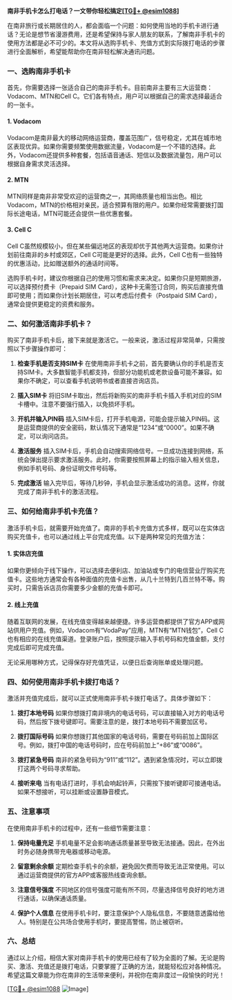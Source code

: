 **南非手机卡怎么打电话？一文带你轻松搞定[[TG💪+ @esim1088](https://t.me/s/esim1088)]**

在南非旅行或长期居住的人，都会面临一个问题：如何使用当地的手机卡进行通话？无论是想节省漫游费用，还是希望保持与家人朋友的联系，了解南非手机卡的使用方法都是必不可少的。本文将从选购手机卡、充值方式到实际拨打电话的步骤进行全面解析，希望能帮助你在南非轻松解决通讯问题。

### 一、选购南非手机卡

首先，你需要选择一张适合自己的南非手机卡。目前南非主要有三大运营商：Vodacom、MTN和Cell C。它们各有特点，用户可以根据自己的需求选择最适合的一张卡。

#### 1. Vodacom
Vodacom是南非最大的移动网络运营商，覆盖范围广，信号稳定，尤其在城市地区表现优异。如果你需要频繁使用数据流量，Vodacom是一个不错的选择。此外，Vodacom还提供多种套餐，包括语音通话、短信以及数据流量包，用户可以根据自身需求灵活选择。

#### 2. MTN
MTN同样是南非非常受欢迎的运营商之一，其网络质量也相当出色。相比Vodacom，MTN的价格相对亲民，适合预算有限的用户。如果你经常需要拨打国际长途电话，MTN可能还会提供一些优惠套餐。

#### 3. Cell C
Cell C虽然规模较小，但在某些偏远地区的表现却优于其他两大运营商。如果你计划前往南非的乡村或郊区，Cell C可能是更好的选择。此外，Cell C也有一些独特的优惠活动，比如赠送额外的通话时间等。

选购手机卡时，建议你根据自己的使用习惯和需求来决定。如果你只是短期旅游，可以选择预付费卡（Prepaid SIM Card），这种卡无需签订合同，购买后直接充值即可使用；而如果你计划长期居住，可以考虑后付费卡（Postpaid SIM Card），通常会提供更稳定的资费和服务。

### 二、如何激活南非手机卡？

购买了南非手机卡后，接下来就是激活它。一般来说，激活过程非常简单，只需按照以下步骤操作即可：

1. **检查手机是否支持SIM卡**
   在使用南非手机卡之前，首先要确认你的手机是否支持SIM卡。大多数智能手机都支持，但部分功能机或老款设备可能不兼容。如果你不确定，可以查看手机说明书或者直接咨询店员。

2. **插入SIM卡**
   将旧SIM卡取出，然后将新购买的南非手机卡插入手机对应的SIM卡槽中。注意不要强行插入，以免损坏手机。

3. **开机并输入PIN码**
   插入SIM卡后，打开手机电源，可能会提示输入PIN码。这是运营商提供的安全密码，默认情况下通常是“1234”或“0000”。如果不确定，可以询问店员。

4. **激活服务**
   插入SIM卡后，手机会自动搜索网络信号。一旦成功连接到网络，系统会弹出提示要求激活服务。此时，你需要按照屏幕上的指示输入相关信息，例如手机号码、身份证明文件号码等。

5. **完成激活**
   输入完毕后，等待几秒钟，手机会显示激活成功的消息。这样，你就完成了南非手机卡的激活流程。

### 三、如何给南非手机卡充值？

激活手机卡后，就需要开始充值了。南非的手机卡充值方式多样，既可以在实体店购买充值卡，也可以通过线上平台完成充值。以下是两种常见的充值方法：

#### 1. 实体店充值
如果你更倾向于线下操作，可以选择去便利店、加油站或专门的电信营业厅购买充值卡。这些地方通常会有各种面值的充值卡出售，从几十兰特到几百兰特不等。购买时，只需告诉店员你需要多少金额的充值卡即可。

#### 2. 线上充值
随着互联网的发展，在线充值变得越来越便捷。许多运营商都提供了官方APP或网站供用户充值。例如，Vodacom有“VodaPay”应用，MTN有“MTN钱包”，Cell C也有相应的在线充值渠道。登录账户后，按照提示输入手机号码和充值金额，支付完成后即可完成充值。

无论采用哪种方式，记得保存好充值凭证，以便日后查询账单或处理问题。

### 四、如何使用南非手机卡拨打电话？

激活并充值完成后，就可以正式使用南非手机卡拨打电话了。具体步骤如下：

1. **拨打本地号码**
   如果你想拨打南非境内的电话号码，可以直接输入对方的电话号码，然后按下拨号键即可。需要注意的是，拨打本地号码不需要加区号。

2. **拨打国际号码**
   如果你想拨打其他国家的电话号码，需要在号码前加上国际区号。例如，拨打中国的电话号码时，应在号码前加上“+86”或“0086”。

3. **拨打紧急号码**
   南非的紧急号码为“911”或“112”。遇到紧急情况时，可以立即拨打这两个号码寻求帮助。

4. **接听来电**
   当有电话打进时，手机会响起铃声，只需按下接听键即可接通电话。如果不想接听，可以挂断或设置静音模式。

### 五、注意事项

在使用南非手机卡的过程中，还有一些细节需要注意：

1. **保持电量充足**
   手机电量不足会影响通话质量甚至导致无法接通。因此，在外出时务必随身携带充电器或移动电源。

2. **留意剩余余额**
   定期检查手机卡的余额，避免因欠费而导致无法正常使用。可以通过运营商提供的官方APP或客服热线查询余额。

3. **注意信号强度**
   不同地区的信号强度可能有所不同，尽量选择信号良好的地方进行通话，以确保通话质量。

4. **保护个人信息**
   在使用手机卡时，要注意保护个人隐私信息，不要随意透露给他人。特别是在公共场合使用手机时，要提高警惕，防止被窃听。

### 六、总结

通过以上介绍，相信大家对南非手机卡的使用已经有了较为全面的了解。无论是购买、激活、充值还是拨打电话，只要掌握了正确的方法，就能轻松应对各种情况。希望这篇文章能为你在南非的生活带来便利，并祝你在南非度过一段愉快的时光！

[[TG💪+ @esim1088](https://t.me/s/esim1088) ![Image](https://i.postimg.cc/4NQfJmqS/Snipaste-2025-05-13-00-14-12.png)]